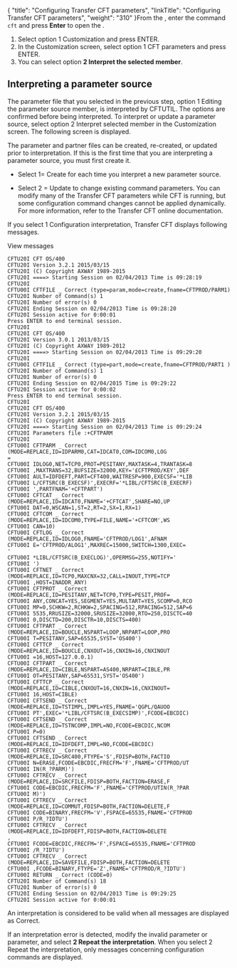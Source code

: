 {
    "title": "Configuring Transfer CFT parameters",
    "linkTitle": "Configuring Transfer CFT parameters",
    "weight": "310"
}From the , enter the command `cft` and press **Enter** to open the .

1.  Select option 1 Customization and press ENTER.
2.  In the Customization screen, select option 1 CFT parameters and press ENTER.
3.  You can select option **2 Interpret the selected member**.

<span id="Interpreting a parameter source"></span>

## Interpreting a parameter source

The parameter file that you selected in the previous step, option 1 Editing the parameter source member, is interpreted by CFTUTIL. The options are confirmed before being interpreted. To interpret or update a parameter source, select option 2 Interpret selected member in the Customization screen. The following screen is displayed.

The parameter and partner files can be created, re-created, or updated prior to interpretation. If this is the first time that you are interpreting a parameter source, you must first create it.

-   Select 1= Create for each time you interpret a new parameter source.

<!-- -->

-   Select 2 = Update to change existing command parameters. You can modify many of the Transfer CFT parameters while CFT is running, but some configuration command changes cannot be applied dynamically. For more information, refer to the Transfer CFT online documentation.

If you select 1 Configuration interpretation, Transfer CFT displays following messages.

View messages



    CFTU20I CFT OS/400
    CFTU20I Version 3.2.1 2015/03/15
    CFTU20I (C) Copyright AXWAY 1989-2015
    CFTU20I ====> Starting Session on 02/04/2013 Time is 09:28:19
    CFTU20I
    CFTU00I CFTFILE _ Correct (type=param,mode=create,fname=CFTPROD/PARM1) CFTU20I Number of Command(s) 1
    CFTU20I Number of error(s) 0
    CFTU20I Ending Session on 02/04/2013 Time is 09:28:20
    CFTU20I Session active for 0:00:01
    Press ENTER to end terminal session.
    CFTU20I
    CFTU20I CFT OS/400
    CFTU20I Version 3.0.1 2013/03/15
    CFTU20I (C) Copyright AXWAY 1989-2012
    CFTU20I ====> Starting Session on 02/04/2013 Time is 09:29:20
    CFTU20I
    CFTU00I CFTFILE _ Correct (type=part,mode=create,fname=CFTPROD/PART1 )
    CFTU20I Number of Command(s) 1
    CFTU20I Number of error(s) 0
    CFTU20I Ending Session on 02/04/2015 Time is 09:29:22
    CFTU20I Session active for 0:00:02
    Press ENTER to end terminal session.
    CFTU20I
    CFTU20I CFT OS/400
    CFTU20I Version 3.2.1 2015/03/15
    CFTU20I (C) Copyright AXWAY 1989-2015
    CFTU20I ====> Starting Session on 02/04/2013 Time is 09:29:24
    CFTU20I Parameters file :+CFTPARM
    CFTU20I
    CFTU00I CFTPARM _ Correct (MODE=REPLACE,ID=IDPARM0,CAT=IDCAT0,COM=IDCOM0,LOG
    =
    CFTU00I IDLOG0,NET=TCP0,PROT=PESITANY,MAXTASK=4,TRANTASK=8
    CFTU00I ,MAXTRANS=32,BUFSIZE=32000,KEY='£CFTPROD/KEY',DEF
    CFTU00I AULT=IDFDEFT,PART=CFT400,WAITRESP=900,EXECSF='*LIB
    CFTU00I L/CFTSRC(B_EXECSF)',EXECRF='*LIBL/CFTSRC(B_EXECRF)
    CFTU00I ',PARTFNAM='+CFTPART')
    CFTU00I CFTCAT _ Correct (MODE=REPLACE,ID=IDCAT0,FNAME='+CFTCAT',SHARE=NO,UP
    CFTU00I DAT=0,WSCAN=1,ST=2,RT=2,SX=1,RX=1)
    CFTU00I CFTCOM _ Correct (MODE=REPLACE,ID=IDCOM0,TYPE=FILE,NAME='+CFTCOM',WS
    CFTU00I CAN=10)
    CFTU00I CFTLOG _ Correct (MODE=REPLACE,ID=IDLOG0,FNAME='CFTPROD/LOG1',AFNAM
    CFTU00I E='CFTPROD/ALOG1',MAXREC=15000,SWITCH=1300,EXEC=
    '
    CFTU00I *LIBL/CFTSRC(B_EXECLOG)',OPERMSG=255,NOTIFY='
    CFTU00I ')
    CFTU00I CFTNET _ Correct (MODE=REPLACE,ID=TCP0,MAXCNX=32,CALL=INOUT,TYPE=TCP
    CFTU00I ,HOST=INADDR_ANY)
    CFTU00I CFTPROT _ Correct (MODE=REPLACE,ID=PESITANY,NET=TCP0,TYPE=PESIT,PROF=
    CFTU00I ANY,CONCAT=YES,SEGMENT=YES,MULTART=YES,SCOMP=0,RCO
    CFTU00I MP=0,SCHKW=2,RCHKW=2,SPACING=512,RPACING=512,SAP=6
    CFTU00I 5535,RRUSIZE=32000,SRUSIZE=32000,RTO=250,DISCTC=40
    CFTU00I 0,DISCTD=200,DISCTR=10,DISCTS=400)
    CFTU00I CFTPART _ Correct (MODE=REPLACE,ID=BOUCLE,NSPART=LOOP,NRPART=LOOP,PRO
    CFTU00I T=PESITANY,SAP=65535,SYST='OS400')
    CFTU00I CFTTCP _ Correct (MODE=REPLACE,ID=BOUCLE,CNXOUT=16,CNXIN=16,CNXINOUT
    CFTU00I =16,HOST=127.0.0.1)
    CFTU00I CFTPART _ Correct (MODE=REPLACE,ID=CIBLE,NSPART=AS400,NRPART=CIBLE,PR
    CFTU00I OT=PESITANY,SAP=65531,SYST='OS400')
    CFTU00I CFTTCP _ Correct (MODE=REPLACE,ID=CIBLE,CNXOUT=16,CNXIN=16,CNXINOUT=
    CFTU00I 16,HOST=CIBLE)
    CFTU00I CFTSEND _ Correct (MODE=REPLACE,ID=TSTIMPL,IMPL=YES,FNAME='QGPL/QAUOO
    CFTU00I PT',EXEC='*LIBL/CFTSRC(B_EXECSIMP)',FCODE=EBCDIC)
    CFTU00I CFTSEND _ Correct (MODE=REPLACE,ID=TSTNCOMP,IMPL=NO,FCODE=EBCDIC,NCOM
    CFTU00I P=0)
    CFTU00I CFTSEND _ Correct (MODE=REPLACE,ID=IDFDEFT,IMPL=NO,FCODE=EBCDIC)
    CFTU00I CFTRECV _ Correct (MODE=REPLACE,ID=SRC400,FTYPE='S',FDISP=BOTH,FACTIO
    CFTU00I N=ERASE,FCODE=EBCDIC,FRECFM='F',FNAME='CFTPROD/UT
    CFTU00I IN(R_?PARM)')
    CFTU00I CFTRECV _ Correct (MODE=REPLACE,ID=SRCFILE,FDISP=BOTH,FACTION=ERASE,F
    CFTU00I CODE=EBCDIC,FRECFM='F',FNAME='CFTPROD/UTIN(R_?PAR
    CFTU00I M)')
    CFTU00I CFTRECV _ Correct (MODE=REPLACE,ID=COMMUT,FDISP=BOTH,FACTION=DELETE,F
    CFTU00I CODE=BINARY,FRECFM='V',FSPACE=65535,FNAME='CFTPROD
    CFTU00I P/R_?IDTU')
    CFTU00I CFTRECV _ Correct (MODE=REPLACE,ID=IDFDEFT,FDISP=BOTH,FACTION=DELETE
    ,
    CFTU00I FCODE=EBCDIC,FRECFM='F',FSPACE=65535,FNAME='CFTPROD
    CFTU00I /R_?IDTU')
    CFTU00I CFTRECV _ Correct (MODE=REPLACE,ID=SAVEFILE,FDISP=BOTH,FACTION=DELETE
    CFTU00I ,FCODE=BINARY,FTYPE='Z',FNAME='CFTPROD/R_?IDTU')
    CFTU00I RETURN _ Correct (CODE=0)
    CFTU20I Number of Command(s) 18
    CFTU20I Number of error(s) 0
    CFTU20I Ending Session on 02/04/2013 Time is 09:29:25
    CFTU20I Session active for 0:00:01

An interpretation is considered to be valid when all messages are displayed as Correct.

If an interpretation error is detected, modify the invalid parameter or parameter, and select **2 Repeat the interpretation**. When you select 2 Repeat the interpretation, only messages concerning configuration commands are displayed.
